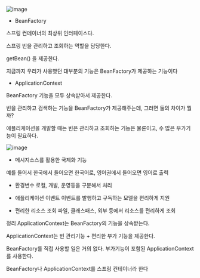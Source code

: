 
![image](https://user-images.githubusercontent.com/78454649/149306200-ca79de2e-6488-4439-a0ef-f4387dd31ac1.png)


- BeanFactory

스프링 컨테이너의 최상위 인터페이스다.

스프링 빈을 관리하고 조회하는 역할을 담당한다.

getBean() 을 제공한다.

지금까지 우리가 사용했던 대부분의 기능은 BeanFactory가 제공하는 기능이다


- ApplicationContext

BeanFactory 기능을 모두 상속받아서 제공한다.

빈을 관리하고 검색하는 기능을 BeanFactory가 제공해주는데, 그러면 둘의 차이가 뭘까?

애플리케이션을 개발할 때는 빈은 관리하고 조회하는 기능은 물론이고, 수 많은 부가기능이 필요하다. 


![image](https://user-images.githubusercontent.com/78454649/149306304-769ba87f-1973-4c85-9dd4-cc49dead8598.png)

* 메시지소스를 활용한 국제화 기능

예를 들어서 한국에서 들어오면 한국어로, 영어권에서 들어오면 영어로 출력

* 환경변수
로컬, 개발, 운영등을 구분해서 처리

* 애플리케이션 이벤트
이벤트를 발행하고 구독하는 모델을 편리하게 지원

* 편리한 리소스 조회
파일, 클래스패스, 외부 등에서 리소스를 편리하게 조회


정리
ApplicationContext는 BeanFactory의 기능을 상속받는다.

ApplicationContext는 빈 관리기능 + 편리한 부가 기능을 제공한다.

BeanFactory를 직접 사용할 일은 거의 없다. 부가기능이 포함된 ApplicationContext를 사용한다.

BeanFactory나 ApplicationContext를 스프링 컨테이너라 한다


